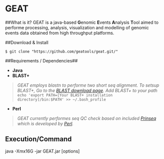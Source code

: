 # GEAT 

##What is it?
GEAT is a java-based **G**enomic **E**vents **A**nalysis **T**ool aimed to performe processing, analysis, visualization and modelling of genomic events data obtained from high throughput platforms.

##Download & Install

```$ git clone "https://github.com/geatools/geat.git/"```

##Requirements / Dependencies##
- **Java**    
- **BLAST+**     
> *GEAT employs blastn to performe two short seq alignment. To setsup BLAST+, Go to the [BLAST download page](http://blast.ncbi.nlm.nih.gov/Blast.cgi?CMD=Web&PAGE_TYPE=BlastDocs&DOC_TYPE=Download).
   Add BLAST+ to your path*
```echo 'export PATH=[Your BLAST+ installation directory]/bin:$PATH' >> ~/.bash_profile```
- **Perl**    
> *GEAT currently performes seq QC check based on included [Prinseq](http://prinseq.sourceforge.net/) which is developed by [Perl](https://www.perl.org/).*

## Execution/Command

java -Xmx16G -jar GEAT.jar [options]

